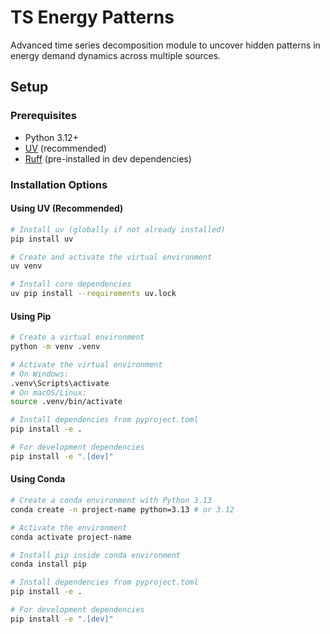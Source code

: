 # TS Energy Patterns

Advanced time series decomposition module to uncover hidden patterns in energy demand dynamics across multiple sources.

## Setup

### Prerequisites

- Python 3.12+
- [UV](https://github.com/astral-sh/uv) (recommended)
- [Ruff](https://github.com/astral-sh/ruff) (pre-installed in dev dependencies)

### Installation Options

#### Using UV (Recommended)

```bash
# Install uv (globally if not already installed)
pip install uv

# Create and activate the virtual environment
uv venv

# Install core dependencies
uv pip install --requirements uv.lock
```

#### Using Pip

```bash
# Create a virtual environment
python -m venv .venv

# Activate the virtual environment
# On Windows:
.venv\Scripts\activate
# On macOS/Linux:
source .venv/bin/activate

# Install dependencies from pyproject.toml
pip install -e .

# For development dependencies
pip install -e ".[dev]"
```

#### Using Conda

```bash
# Create a conda environment with Python 3.13
conda create -n project-name python=3.13 # or 3.12

# Activate the environment
conda activate project-name

# Install pip inside conda environment
conda install pip

# Install dependencies from pyproject.toml
pip install -e .

# For development dependencies
pip install -e ".[dev]"
```
